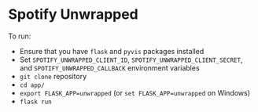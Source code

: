 # Spotify Unwrapped

To run:
- Ensure that you have `flask` and `pyvis` packages installed
- Set `SPOTIFY_UNWRAPPED_CLIENT_ID`, `SPOTIFY_UNWRAPPED_CLIENT_SECRET`, and `SPOTIFY_UNWRAPPED_CALLBACK` environment variables
- `git clone` repository
- `cd app/`
- `export FLASK_APP=unwrapped` (or `set FLASK_APP=unwrapped` on Windows)
- `flask run`

